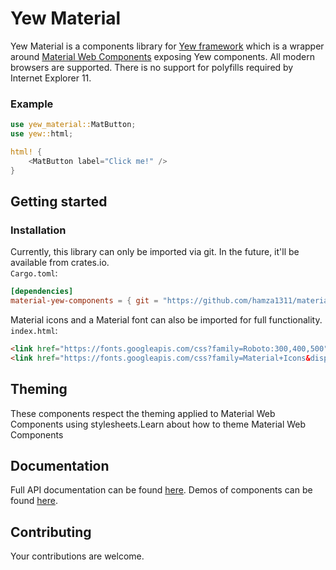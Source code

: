 # Yew Material

Yew Material is a components library for [Yew framework](https://github.com/yewstack/yew/) which is a wrapper around [Material Web Components](https://github.com/material-components/material-components-web-components) exposing Yew components. All modern browsers are supported. There is no support for polyfills required by Internet Explorer 11.

### Example

```rust
use yew_material::MatButton;
use yew::html;

html! {
    <MatButton label="Click me!" />
}
```

## Getting started
### Installation

Currently, this library can only be imported via git. In the future, it'll be available from crates.io.  
`Cargo.toml`:
```toml
[dependencies]
material-yew-components = { git = "https://github.com/hamza1311/material-yew-components/", branch = "master" }
```
Material icons and a Material font can also be imported for full functionality.  
`index.html`:
```html
<link href="https://fonts.googleapis.com/css?family=Roboto:300,400,500" rel="stylesheet">
<link href="https://fonts.googleapis.com/css?family=Material+Icons&display=block" rel="stylesheet">
```

## Theming

These components respect the theming applied to Material Web Components using stylesheets.Learn about how to theme Material Web Components

## Documentation

Full API documentation can be found [here](). Demos of components can be found [here](https://yew-material.web.app/).

## Contributing

Your contributions are welcome.
